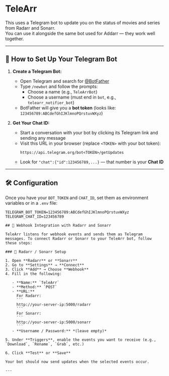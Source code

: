 # TeleArr

This uses a Telegram bot to update you on the status of movies and series from Radarr and Sonarr.  
You can use it alongside the same bot used for Addarr — they work well together.

---

## 🔧 How to Set Up Your Telegram Bot

1. **Create a Telegram Bot:**
   - Open Telegram and search for [@BotFather](https://t.me/BotFather)
   - Type `/newbot` and follow the prompts:
     - Choose a name (e.g., `TeleArrBot`)
     - Choose a username (must end in `bot`, e.g., `telearr_notifier_bot`)
   - BotFather will give you a **bot token** (looks like: `123456789:ABCdefGhIJKlmnoPQrstuvWXyz`)

2. **Get Your Chat ID:**
   - Start a conversation with your bot by clicking its Telegram link and sending any message
   - Visit this URL in your browser (replace `<TOKEN>` with your bot token):
     ```
     https://api.telegram.org/bot<TOKEN>/getUpdates
     ```
   - Look for `"chat":{"id":123456789,...}` — that number is your **Chat ID**

---

## 🛠️ Configuration

Once you have your `BOT_TOKEN` and `CHAT_ID`, set them as environment variables or in a `.env` file:

```env
TELEGRAM_BOT_TOKEN=123456789:ABCdefGhIJKlmnoPQrstuvWXyz
TELEGRAM_CHAT_ID=123456789

## 🔔 Webhook Integration with Radarr and Sonarr

TeleArr listens for webhook events and sends them as Telegram messages. To connect Radarr or Sonarr to your TeleArr bot, follow these steps:

### 📡 Radarr / Sonarr Setup

1. Open **Radarr** or **Sonarr**
2. Go to **Settings** → **Connect**
3. Click **Add** → Choose **Webhook**
4. Fill in the following:

   - **Name:** `TeleArr`
   - **Method:** `POST`
   - **URL:**  
     For Radarr:  
     ```
     http://your-server-ip:5000/radarr
     ```  
     For Sonarr:  
     ```
     http://your-server-ip:5000/sonarr
     ```
   - **Username / Password:** *(leave empty)*

5. Under **Triggers**, enable the events you want to receive (e.g., `Download`, `Rename`, `Grab`, etc.)

6. Click **Test** or **Save**

Your bot should now send updates when the selected events occur.

---




